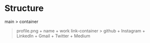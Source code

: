 # Structure

main > container 
> profile.png + name + work 
> link-container > github + Instagram + LinkedIn + Gmail + Twitter + Medium 
